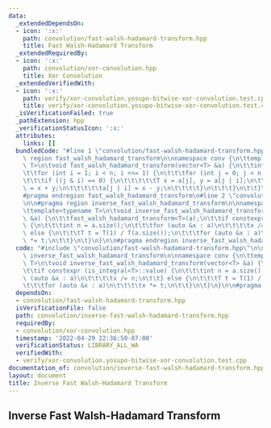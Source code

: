 ```yaml
---
data:
  _extendedDependsOn:
  - icon: ':x:'
    path: convolution/fast-walsh-hadamard-transform.hpp
    title: Fast Walsh-Hadamard Transform
  _extendedRequiredBy:
  - icon: ':x:'
    path: convolution/xor-convolution.hpp
    title: Xor Convolution
  _extendedVerifiedWith:
  - icon: ':x:'
    path: verify/xor-convolution.yosupo-bitwise-xor-convolution.test.cpp
    title: verify/xor-convolution.yosupo-bitwise-xor-convolution.test.cpp
  _isVerificationFailed: true
  _pathExtension: hpp
  _verificationStatusIcon: ':x:'
  attributes:
    links: []
  bundledCode: "#line 1 \"convolution/fast-walsh-hadamard-transform.hpp\"\n#pragma\
    \ region fast_walsh_hadamard_transform\n\nnamespace conv {\n\ttemplate<typename\
    \ T>\n\tvoid fast_walsh_hadamard_transform(vector<T> &a) {\n\t\tint n = a.size();\n\
    \t\tfor (int i = 1; i < n; i <<= 1) {\n\t\t\tfor (int j = 0; j < n; j++) {\n\t\
    \t\t\tif ((j & i) == 0) {\n\t\t\t\t\tT x = a[j], y = a[j | i];\n\t\t\t\t\ta[j]\
    \ = x + y;\n\t\t\t\t\ta[j | i] = x - y;\n\t\t\t\t}\n\t\t\t}\n\t\t}\n\t}\n}\n\n\
    #pragma endregion fast_walsh_hadamard_transform\n#line 2 \"convolution/inverse-fast-walsh-hadamard-transform.hpp\"\
    \n\n#pragma region inverse_fast_walsh_hadamard_transform\n\nnamespace conv {\n\
    \ttemplate<typename T>\n\tvoid inverse_fast_walsh_hadamard_transform(vector<T>\
    \ &a) {\n\t\tfast_walsh_hadamard_transform<T>(a);\n\t\tif constexpr (is_integral<T>::value)\
    \ {\n\t\t\tint n = a.size();\n\t\t\tfor (auto &x : a)\n\t\t\t\tx /= n;\n\t\t}\
    \ else {\n\t\t\tT t = T(1) / T(a.size());\n\t\t\tfor (auto &x : a)\n\t\t\t\tx\
    \ *= t;\n\t\t}\n\t}\n}\n\n#pragma endregion inverse_fast_walsh_hadamard_transform\n"
  code: "#include \"convolution/fast-walsh-hadamard-transform.hpp\"\n\n#pragma region\
    \ inverse_fast_walsh_hadamard_transform\n\nnamespace conv {\n\ttemplate<typename\
    \ T>\n\tvoid inverse_fast_walsh_hadamard_transform(vector<T> &a) {\n\t\tfast_walsh_hadamard_transform<T>(a);\n\
    \t\tif constexpr (is_integral<T>::value) {\n\t\t\tint n = a.size();\n\t\t\tfor\
    \ (auto &x : a)\n\t\t\t\tx /= n;\n\t\t} else {\n\t\t\tT t = T(1) / T(a.size());\n\
    \t\t\tfor (auto &x : a)\n\t\t\t\tx *= t;\n\t\t}\n\t}\n}\n\n#pragma endregion inverse_fast_walsh_hadamard_transform"
  dependsOn:
  - convolution/fast-walsh-hadamard-transform.hpp
  isVerificationFile: false
  path: convolution/inverse-fast-walsh-hadamard-transform.hpp
  requiredBy:
  - convolution/xor-convolution.hpp
  timestamp: '2022-04-29 22:36:50-07:00'
  verificationStatus: LIBRARY_ALL_WA
  verifiedWith:
  - verify/xor-convolution.yosupo-bitwise-xor-convolution.test.cpp
documentation_of: convolution/inverse-fast-walsh-hadamard-transform.hpp
layout: document
title: Inverse Fast Walsh-Hadamard Transform
---
```


## Inverse Fast Walsh-Hadamard Transform